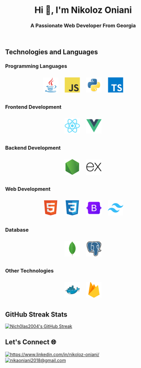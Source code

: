 <h1 align="center">Hi 👋, I'm Nikoloz Oniani</h1>
<h3 align="center">A Passionate Web Developer From Georgia</h3>

<br/>

## Technologies and Languages

### Programming Languages
<span style="display: flex; flex-wrap: wrap; justify-content: center;">
  <a href="https://www.oracle.com/java/"><img src="https://raw.githubusercontent.com/devicons/devicon/master/icons/java/java-original.svg" alt="Java" style="width: 50px; margin: 10px; transition: transform 0.3s ease-in-out;"/></a>
  <a href="https://developer.mozilla.org/en-US/docs/Web/JavaScript"><img src="https://raw.githubusercontent.com/devicons/devicon/master/icons/javascript/javascript-original.svg" alt="JavaScript" style="width: 50px; margin: 10px; transition: transform 0.3s ease-in-out;"/></a>
  <a href="https://www.python.org/"><img src="https://raw.githubusercontent.com/devicons/devicon/master/icons/python/python-original.svg" alt="Python" style="width: 50px; margin: 10px; transition: transform 0.3s ease-in-out;"/></a>
  <a href="https://www.typescriptlang.org/"><img src="https://raw.githubusercontent.com/devicons/devicon/master/icons/typescript/typescript-original.svg" alt="TypeScript" style="width: 50px; margin: 10px; transition: transform 0.3s ease-in-out;"/></a>
</span>

### Frontend Development
<span style="display: flex; flex-wrap: wrap; justify-content: center;">
  <a href="https://reactjs.org/"><img src="https://raw.githubusercontent.com/devicons/devicon/master/icons/react/react-original.svg" alt="React" style="width: 50px; margin: 10px; transition: transform 0.3s ease-in-out;"/></a>
  <a href="https://vuejs.org/"><img src="https://raw.githubusercontent.com/devicons/devicon/master/icons/vuejs/vuejs-original.svg" alt="Vue.js" style="width: 50px; margin: 10px; transition: transform 0.3s ease-in-out;"/></a>
</span>

### Backend Development
<span style="display: flex; flex-wrap: wrap; justify-content: center;">
  <a href="https://nodejs.org/"><img src="https://raw.githubusercontent.com/devicons/devicon/master/icons/nodejs/nodejs-original.svg" alt="Node.js" style="width: 50px; margin: 10px; transition: transform 0.3s ease-in-out;"/></a>
  <a href="https://expressjs.com/"><img src="https://raw.githubusercontent.com/devicons/devicon/master/icons/express/express-original.svg" alt="Express.js" style="width: 50px; margin: 10px; transition: transform 0.3s ease-in-out;"/></a>
</span>

### Web Development
<span style="display: flex; flex-wrap: wrap; justify-content: center;">
  <a href="https://developer.mozilla.org/en-US/docs/Web/HTML"><img src="https://raw.githubusercontent.com/devicons/devicon/master/icons/html5/html5-original.svg" alt="HTML5" style="width: 50px; margin: 10px; transition: transform 0.3s ease-in-out;"/></a>
  <a href="https://developer.mozilla.org/en-US/docs/Web/CSS"><img src="https://raw.githubusercontent.com/devicons/devicon/master/icons/css3/css3-original.svg" alt="CSS3" style="width: 50px; margin: 10px; transition: transform 0.3s ease-in-out;"/></a>
  <a href="https://getbootstrap.com/"><img src="https://raw.githubusercontent.com/devicons/devicon/master/icons/bootstrap/bootstrap-original.svg" alt="Bootstrap" style="width: 50px; margin: 10px; transition: transform 0.3s ease-in-out;"/></a>
  <a href="https://tailwindcss.com/"><img src="https://raw.githubusercontent.com/devicons/devicon/master/icons/tailwindcss/tailwindcss-original.svg" alt="Tailwind CSS" style="width: 50px; margin: 10px; transition: transform 0.3s ease-in-out;"/></a>
</span>

### Database
<span style="display: flex; flex-wrap: wrap; justify-content: center;">
  <a href="https://www.mongodb.com/"><img src="https://raw.githubusercontent.com/devicons/devicon/master/icons/mongodb/mongodb-original.svg" alt="MongoDB" style="width: 50px; margin: 10px; transition: transform 0.3s ease-in-out;"/></a>
  <a href="https://www.postgresql.org/"><img src="https://raw.githubusercontent.com/devicons/devicon/master/icons/postgresql/postgresql-original.svg" alt="PostgreSQL" style="width: 50px; margin: 10px; transition: transform 0.3s ease-in-out;"/></a>
</span>

### Other Technologies
<span style="display: flex; flex-wrap: wrap; justify-content: center;">
  <a href="https://www.docker.com/"><img src="https://raw.githubusercontent.com/devicons/devicon/master/icons/docker/docker-original.svg" alt="Docker" style="width: 50px; margin: 10px; transition: transform 0.3s ease-in-out;"/></a>
  <a href="https://firebase.google.com/"><img src="https://raw.githubusercontent.com/devicons/devicon/master/icons/firebase/firebase-original.svg" alt="Firebase" style="width: 50px; margin: 10px; transition: transform 0.3s ease-in-out;"/></a>
</span>

## GitHub Streak Stats
[![Nich0las2004's GitHub Streak](https://github-readme-streak-stats.herokuapp.com/?user=Nich0las2004&theme=dark)](https://github.com/Nich0las2004)


## Let's Connect 🌐

<p align="left">
<a href="https://www.linkedin.com/in/nikoloz-oniani/" target="blank"><img align="center" src="https://raw.githubusercontent.com/rahuldkjain/github-profile-readme-generator/master/src/images/icons/Social/linked-in-alt.svg" alt="https://www.linkedin.com/in/nikoloz-oniani/" height="30" width="40" /></a>
    &nbsp;
  <a href="mailto:nikaoniani2018@gmail.com">
    <img align="center" src="https://img.icons8.com/color/48/000000/gmail.png" alt="nikaoniani2018@gmail.com" height="40" width="40" />
</a>
</p>
